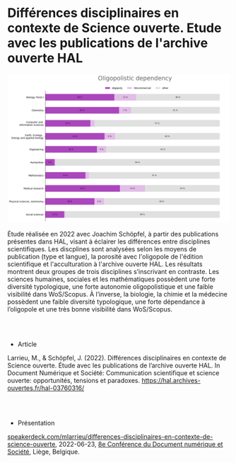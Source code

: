 
# Différences disciplinaires en contexte de Science ouverte. Etude avec les publications de l'archive ouverte HAL


![dependance oligopolistique](./img/oligopoly-dependency.png)

Étude réalisée en 2022 avec Joachim Schöpfel, à partir des publications présentes dans HAL, visant à éclairer les différences entre disciplines scientifiques. Les discplines sont analysées selon les moyens de publication (type et langue), la porosité avec l'oligopole de l'édition scientifique et l'acculturation à l'archive ouverte HAL. Les résultats montrent deux groupes de trois disciplines s’inscrivant en contraste. Les sciences humaines, sociales et les mathématiques possèdent une forte diversité typologique, une forte autonomie oligopolistique et une faible visibilité dans WoS/Scopus. À l’inverse, la biologie, la chimie et la médecine possèdent une faible diversité typologique, une forte dépendance à l’oligopole et une très bonne visibilité dans WoS/Scopus.

<br />
<br />


* Article

Larrieu, M., & Schöpfel, J. (2022). Différences disciplinaires en contexte de Science ouverte. Étude avec les publications de l’archive ouverte HAL. In Document Numérique et Société: Communication scientifique et science ouverte: opportunités, tensions et paradoxes. https://hal.archives-ouvertes.fr/hal-03760316/

<br />
<br />


* Présentation 

[speakerdeck.com/mlarrieu/differences-disciplinaires-en-contexte-de-science-ouverte](https://speakerdeck.com/mlarrieu/differences-disciplinaires-en-contexte-de-science-ouverte), 2022-06-23, [8e Conférence du Document numérique et Société](https://docsoc2022.sciencesconf.org/), Liège, Belgique.



<!--
"""
memo variance, ecart type & surtout coefficient de variation
https://fr.wikipedia.org/wiki/Indicateur_de_dispersion#%C3%89cart_moyen
https://fr.khanacademy.org/math/be-4eme-secondaire2/x213a6fc6f6c9e122:statistiques-1/x213a6fc6f6c9e122:variance-et-ecart-type/a/calculating-standard-deviation-step-by-step
https://fr.khanacademy.org/math/be-4eme-secondaire2/x213a6fc6f6c9e122:statistiques-1/x213a6fc6f6c9e122:variance-et-ecart-type/a/population-and-sample-standard-deviation-review
https://fr.khanacademy.org/math/be-4eme-secondaire2/x213a6fc6f6c9e122:statistiques-1/x213a6fc6f6c9e122:variance-et-ecart-type/v/review-and-intuition-why-we-divide-by-n-1-for-the-unbiased-sample-variance
https://fr.wikipedia.org/wiki/Coefficient_de_variation

"""
-->

